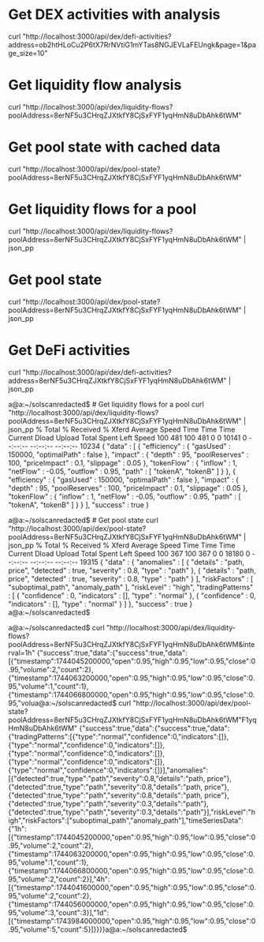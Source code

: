 # Get DEX activities with analysis
curl "http://localhost:3000/api/dex/defi-activities?address=ob2htHLoCu2P6tX7RrNVtiG1mYTas8NGJEVLaFEUngk&page=1&page_size=10"

# Get liquidity flow analysis
curl "http://localhost:3000/api/dex/liquidity-flows?poolAddress=8erNF5u3CHrqZJXtkfY8CjSxFYF1yqHmN8uDbAhk6tWM"

# Get pool state with cached data
curl "http://localhost:3000/api/dex/pool-state?poolAddress=8erNF5u3CHrqZJXtkfY8CjSxFYF1yqHmN8uDbAhk6tWM"



# Get liquidity flows for a pool
curl "http://localhost:3000/api/dex/liquidity-flows?poolAddress=8erNF5u3CHrqZJXtkfY8CjSxFYF1yqHmN8uDbAhk6tWM" | json_pp

# Get pool state
curl "http://localhost:3000/api/dex/pool-state?poolAddress=8erNF5u3CHrqZJXtkfY8CjSxFYF1yqHmN8uDbAhk6tWM" | json_pp

# Get DeFi activities
curl "http://localhost:3000/api/dex/defi-activities?address=8erNF5u3CHrqZJXtkfY8CjSxFYF1yqHmN8uDbAhk6tWM" | json_pp





















a@a:~/solscanredacted$ # Get liquidity flows for a pool
curl "http://localhost:3000/api/dex/liquidity-flows?poolAddress=8erNF5u3CHrqZJXtkfY8CjSxFYF1yqHmN8uDbAhk6tWM" | json_pp
  % Total    % Received % Xferd  Average Speed   Time    Time     Time  Current
                                 Dload  Upload   Total   Spent    Left  Speed
100   481  100   481    0     0  10141      0 --:--:-- --:--:-- --:--:-- 10234
{
   "data" : [
      {
         "efficiency" : {
            "gasUsed" : 150000,
            "optimalPath" : false
         },
         "impact" : {
            "depth" : 95,
            "poolReserves" : 100,
            "priceImpact" : 0.1,
            "slippage" : 0.05
         },
         "tokenFlow" : {
            "inflow" : 1,
            "netFlow" : -0.05,
            "outflow" : 0.95,
            "path" : [
               "tokenA",
               "tokenB"
            ]
         }
      },
      {
         "efficiency" : {
            "gasUsed" : 150000,
            "optimalPath" : false
         },
         "impact" : {
            "depth" : 95,
            "poolReserves" : 100,
            "priceImpact" : 0.1,
            "slippage" : 0.05
         },
         "tokenFlow" : {
            "inflow" : 1,
            "netFlow" : -0.05,
            "outflow" : 0.95,
            "path" : [
               "tokenA",
               "tokenB"
            ]
         }
      }
   ],
   "success" : true
}










a@a:~/solscanredacted$ # Get pool state
curl "http://localhost:3000/api/dex/pool-state?poolAddress=8erNF5u3CHrqZJXtkfY8CjSxFYF1yqHmN8uDbAhk6tWM" | json_pp
  % Total    % Received % Xferd  Average Speed   Time    Time     Time  Current
                                 Dload  Upload   Total   Spent    Left  Speed
100   367  100   367    0     0  18180      0 --:--:-- --:--:-- --:--:-- 19315
{
   "data" : {
      "anomalies" : [
         {
            "details" : "path, price",
            "detected" : true,
            "severity" : 0.8,
            "type" : "path"
         },
         {
            "details" : "path, price",
            "detected" : true,
            "severity" : 0.8,
            "type" : "path"
         }
      ],
      "riskFactors" : [
         "suboptimal_path",
         "anomaly_path"
      ],
      "riskLevel" : "high",
      "tradingPatterns" : [
         {
            "confidence" : 0,
            "indicators" : [],
            "type" : "normal"
         },
         {
            "confidence" : 0,
            "indicators" : [],
            "type" : "normal"
         }
      ]
   },
   "success" : true
}
a@a:~/solscanredacted$ 
















a@a:~/solscanredacted$ curl "http://localhost:3000/api/dex/liquidity-flows?poolAddress=8erNF5u3CHrqZJXtkfY8CjSxFYF1yqHmN8uDbAhk6tWM&interval=1h"
{"success":true,"data":{"success":true,"data":[{"timestamp":1744045200000,"open":0.95,"high":0.95,"low":0.95,"close":0.95,"volume":2,"count":2},{"timestamp":1744063200000,"open":0.95,"high":0.95,"low":0.95,"close":0.95,"volume":1,"count":1},{"timestamp":1744066800000,"open":0.95,"high":0.95,"low":0.95,"close":0.95,"volua@a:~/solscanredacted$ curl "http://localhost:3000/api/dex/pool-state?poolAddress=8erNF5u3CHrqZJXtkfY8CjSxFYF1yqHmN8uDbAhk6tWM"F1yqHmN8uDbAhk6tWM"
{"success":true,"data":{"success":true,"data":{"tradingPatterns":[{"type":"normal","confidence":0,"indicators":[]},{"type":"normal","confidence":0,"indicators":[]},{"type":"normal","confidence":0,"indicators":[]},{"type":"normal","confidence":0,"indicators":[]},{"type":"normal","confidence":0,"indicators":[]}],"anomalies":[{"detected":true,"type":"path","severity":0.8,"details":"path, price"},{"detected":true,"type":"path","severity":0.8,"details":"path, price"},{"detected":true,"type":"path","severity":0.8,"details":"path, price"},{"detected":true,"type":"path","severity":0.3,"details":"path"},{"detected":true,"type":"path","severity":0.3,"details":"path"}],"riskLevel":"high","riskFactors":["suboptimal_path","anomaly_path"],"timeSeriesData":{"1h":[{"timestamp":1744045200000,"open":0.95,"high":0.95,"low":0.95,"close":0.95,"volume":2,"count":2},{"timestamp":1744063200000,"open":0.95,"high":0.95,"low":0.95,"close":0.95,"volume":1,"count":1},{"timestamp":1744066800000,"open":0.95,"high":0.95,"low":0.95,"close":0.95,"volume":2,"count":2}],"4h":[{"timestamp":1744041600000,"open":0.95,"high":0.95,"low":0.95,"close":0.95,"volume":2,"count":2},{"timestamp":1744056000000,"open":0.95,"high":0.95,"low":0.95,"close":0.95,"volume":3,"count":3}],"1d":[{"timestamp":1743984000000,"open":0.95,"high":0.95,"low":0.95,"close":0.95,"volume":5,"count":5}]}}}}a@a:~/solscanredacted$ 
